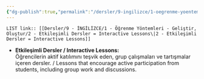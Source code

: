 ```yaml
---
{"dg-publish":true,"permalink":"/dersler/9-ingilizce/1-oegrenme-yoentemleri-gelistir-olustur/2-etkilesimli-dersler-interactive-lessons/"}
---
```


`LIST link:: [[Dersler/9 - İNGİLİZCE/1 - Öğrenme Yöntemleri - Geliştir, Oluştur/2 - Etkileşimli Dersler = Interactive Lessons\|2 - Etkileşimli Dersler = Interactive Lessons]]
`

- **Etkileşimli Dersler / Interactive Lessons:**  
  Öğrencilerin aktif katılımını teşvik eden, grup çalışmaları ve tartışmalar içeren dersler. / Lessons that encourage active participation from students, including group work and discussions.